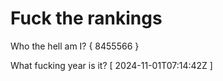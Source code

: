 # Fuck the rankings

Who the hell am I?
{ 8455566 }

What fucking year is it?
[ 2024-11-01T07:14:42Z ]
